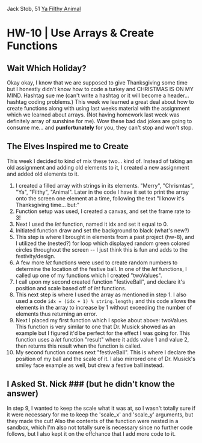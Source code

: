 Jack Stob, 51
[Ya Filthy Animal](https://jackelynstob.github.io/CreativeCoding1/hw-10/)

# HW-10 | Use Arrays & Create Functions


## Wait Which Holiday?

Okay okay, I know that we are supposed to give Thanksgiving some time but I honestly didn't know how to code a turkey and CHRISTMAS IS ON MY MIND. Hashtag sue me (can't write a hashtag or it will become a header... hashtag coding problems.)
This week we learned a great deal about how to create functions along with using last weeks material with the assignment which we learned about arrays. (Not having homework last week was definitely array of sunshine for me). Wow these bad dad jokes are going to consume me... and **punfortunately** for you, they can't stop and won't stop.

## The Elves Inspired me to Create

This week I decided to kind of mix these two... kind of. Instead of taking an old assignment and adding old elements to it, I created a new assignment and added old elements to it.
  1. I created a filled array with strings in its elements. "Merry", "Chrismtas", "Ya", "Filthy", "Animal". Later in the code I have it set to print the array onto the screen one element at a time, following the text "I know it's Thanksgiving time... but:"
  2. Function setup was used, I created a canvas, and set the frame rate to 3!
  3. Next I used the *let* function, named it idx and set it equal to 0.
  3. Initiated function draw and set the background to black (what's new?)
  4. This step is where I brought in elements from a past project (hw-8), and I utilized the (nested?) for loop which displayed random green colored circles throughout the screen -- I just think this is fun and adds to the festivity/design.
  5. A few more *let* functions were used to create random numbers to determine the location of the festive ball. In one of the *let* functions, I called up one of my functions which I created "twoValues".
  6. I call upon my second created function "festiveBall", and declare it's position and scale based off of *let* functions.
  7. This next step is where I used the array as mentioned in step 1. I also used a code
  ``idx = (idx + 1) % string.length;``
  and this code allows the elements in the array to increase by 1 without exceeding the number of elements thus returning an error.
  8. Next I placed my first function which I spoke about above: twoValues. This function is very similar to one that Dr. Musick showed as an example but I figured it'd be perfect for the effect I was going for. This function uses a *let* function "result" where it adds value 1 and value 2, then returns this result when the function is called.
  9.  My second function comes next "festiveBall". This is where I declare the position of my ball and the scale of it. I also mirrored one of Dr. Musick's smiley face example as well, but drew a festive ball instead.

## I Asked St. Nick ### (but he didn't know the answer)
In step 9, I wanted to keep the scale what it was at, so I wasn't totally sure if it were necessary for me to keep the 'scale_x' and 'scale_y' arguments, but they made the cut! Also the contents of the function were nested in a sandbox, which I'm also not totally sure is necessary since no further code follows, but I also kept it on the offchance that I add more code to it.  
